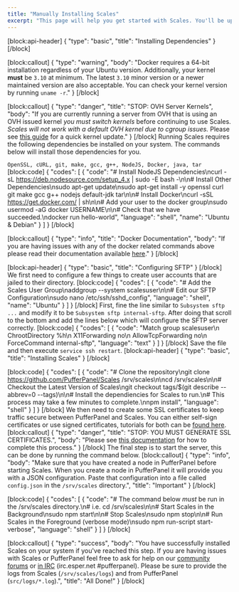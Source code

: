 ```yaml
---
title: "Manually Installing Scales"
excerpt: "This page will help you get started with Scales. You'll be up and running in a jiffy!"
---
```

[block:api-header]
{
  "type": "basic",
  "title": "Installing Dependencies"
}
[/block]

[block:callout]
{
  "type": "warning",
  "body": "Docker requires a 64-bit installation regardless of your Ubuntu version. Additionally, your kernel **must** be `3.10` at minimum. The latest `3.10` minor version or a newer maintained version are also acceptable. You can check your kernel version by running `uname -r`."
}
[/block]

[block:callout]
{
  "type": "danger",
  "title": "STOP: OVH Server Kernels",
  "body": "If you are currently running a server from OVH that is using an OVH issued kernel *you must switch kernels* before continuing to use Scales. *Scales will not work with a default OVH kernel due to cgroup issues.* Please see [this guide](http://scales.pufferpanel.com/docs/switching-ovh-kernels) for a quick kernel update."
}
[/block]
Running Scales requires the following dependencies be installed on your system. The commands below will install those dependencies for you.

`OpenSSL, cURL, git, make, gcc, g++, NodeJS, Docker, java, tar`
[block:code]
{
  "codes": [
    {
      "code": "# Install NodeJS Dependencies\ncurl -sL https://deb.nodesource.com/setup_4.x | sudo -E bash -\n\n# Install Other Dependencies\nsudo apt-get update\nsudo apt-get install -y openssl curl git make gcc g++ nodejs default-jdk tar\n\n# Install Docker\ncurl -sSL https://get.docker.com/ | sh\n\n# Add your user to the docker group\nsudo usermod -aG docker USERNAME\n\n# Check that we have succeeded.\ndocker run hello-world",
      "language": "shell",
      "name": "Ubuntu & Debian"
    }
  ]
}
[/block]

[block:callout]
{
  "type": "info",
  "title": "Docker Documentation",
  "body": "If you are having issues with any of the docker related commands above please read their documentation available [here](https://docs.docker.com/installation/ubuntulinux/#create-a-docker-group)."
}
[/block]

[block:api-header]
{
  "type": "basic",
  "title": "Configuring SFTP"
}
[/block]
We first need to configure a few things to create user accounts that are jailed to their directory.
[block:code]
{
  "codes": [
    {
      "code": "# Add the Scales User Group\naddgroup --system scalesuser\n\n# Edit our SFTP Configuration\nsudo nano /etc/ssh/sshd_config",
      "language": "shell",
      "name": "Ubuntu"
    }
  ]
}
[/block]
First, fine the line similar to `Subsystem sftp ...` and modify it to be `Subsystem sftp internal-sftp`. After doing that scroll to the bottom and add the lines below which will configure the SFTP server correctly.
[block:code]
{
  "codes": [
    {
      "code": "Match group scalesuser\n    ChrootDirectory %h\n    X11Forwarding no\n    AllowTcpForwarding no\n    ForceCommand internal-sftp",
      "language": "text"
    }
  ]
}
[/block]
Save the file and then execute `service ssh restart`.
[block:api-header]
{
  "type": "basic",
  "title": "Installing Scales"
}
[/block]

[block:code]
{
  "codes": [
    {
      "code": "# Clone the repository\ngit clone https://github.com/PufferPanel/Scales /srv/scales\n\ncd /srv/scales\n\n# Checkout the Latest Version of Scales\ngit checkout tags/$(git describe --abbrev=0 --tags)\n\n# Install the dependiencies for Scales to run.\n# This process may take a few minutes to complete.\nnpm install",
      "language": "shell"
    }
  ]
}
[/block]
We then need to create some SSL certificates to keep traffic secure between PufferPanel and Scales. You can either self-sign certificates or use signed certificates, tutorials for both can be [found here](http://www.pufferpanel.com/docs/configuring-ssl-certificates).
[block:callout]
{
  "type": "danger",
  "title": "STOP: YOU MUST GENERATE SSL CERTIFICATES.",
  "body": "Please see [this documentation](http://www.pufferpanel.com/docs/configuring-ssl-certificates) for how to complete this process."
}
[/block]
The final step is to start the server, this can be done by running the command below.
[block:callout]
{
  "type": "info",
  "body": "Make sure that you have created a node in PufferPanel before starting Scales. When you create a node in PufferPanel it will provide you with a JSON configuration. Paste that configuration into a file called `config.json` in the `/srv/scales` directory.",
  "title": "Important"
}
[/block]

[block:code]
{
  "codes": [
    {
      "code": "# The command below *must* be run in the /srv/scales directory.\n# i.e. cd /srv/scales\n\n# Start Scales in the Background\nsudo npm start\n\n# Stop Scales\nsudo npm stop\n\n# Run Scales in the Foreground (verbose mode)\nsudo npm run-script start-verbose",
      "language": "shell"
    }
  ]
}
[/block]

[block:callout]
{
  "type": "success",
  "body": "You have successfully installed Scales on your system if you've reached this step. If you are having issues with Scales or PufferPanel feel free to ask for help on our [community forums](https://community.pufferpanel.com) or [in IRC](http://webchat.esper.net?channels=#pufferpanel) (irc.esper.net #pufferpanel). Please be sure to provide the logs from Scales (`/srv/scales/logs`) and from PufferPanel (`src/logs/*.log`).",
  "title": "All Done!"
}
[/block]